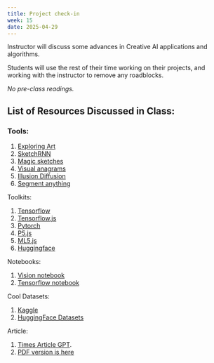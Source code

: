 ```yaml
---
title: Project check-in
week: 15
date: 2025-04-29
---
```


Instructor will discuss some advances in Creative AI applications and algorithms. 

Students will use the rest of their time working on their projects, and working with the instructor to remove any roadblocks. 

*No pre-class readings.*

## List of Resources Discussed in Class: 

### Tools: 
1. [Exploring Art](https://explore-art-204c2f2aab0f.herokuapp.com/)  
1. [SketchRNN](https://magenta.tensorflow.org/assets/sketch_rnn_demo/index.html) 
1. [Magic sketches](https://magic-sketchpad.glitch.me/) 
1. [Visual anagrams](https://dangeng.github.io/visual_anagrams/)
1. [Illusion Diffusion](https://huggingface.co/spaces/AP123/IllusionDiffusion) 
1. [Segment anything](https://segment-anything.com/demo#) 

Toolkits: 
1. [Tensorflow](https://www.tensorflow.org/)
1. [Tensorflow.js](https://www.tensorflow.org/js) 
1. [Pytorch](https://pytorch.org/) 
1. [P5.js](https://p5js.org/)
1. [ML5.js](https://ml5js.org/) 
1. [Huggingface](https://huggingface.co/)

Notebooks: 
1. [Vision notebook](https://colab.research.google.com/drive/1PSrNYNf4iemAhoffa9_pWjVrlzrEXjFX?usp=sharing)
1. [Tensorflow notebook](https://colab.research.google.com/github/tensorflow/docs/blob/master/site/en/tutorials/quickstart/beginner.ipynb)

Cool Datasets: 
1. [Kaggle](https://www.kaggle.com/datasets)
1. [HuggingFace Datasets](https://huggingface.co/datasets)

Article: 
1. [Times Article GPT](https://www.nytimes.com/interactive/2023/04/26/upshot/gpt-from-scratch.html?unlocked_article_code=1.B08.u-BE._gDRvnXemtK0&smid=url-share). 
1. [PDF version is here](https://xdai-nyu.github.io/assets/articles/NYT-GPT.pdf)


